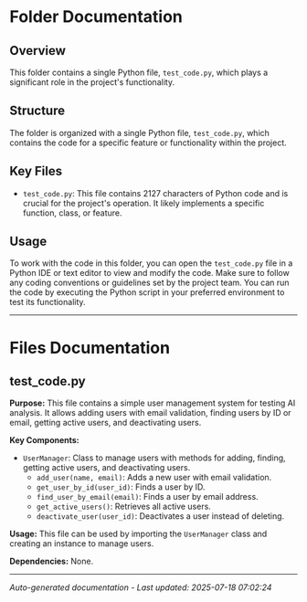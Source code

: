 # Folder Documentation

## Overview
This folder contains a single Python file, `test_code.py`, which plays a significant role in the project's functionality.

## Structure
The folder is organized with a single Python file, `test_code.py`, which contains the code for a specific feature or functionality within the project.

## Key Files
- `test_code.py`: This file contains 2127 characters of Python code and is crucial for the project's operation. It likely implements a specific function, class, or feature.

## Usage
To work with the code in this folder, you can open the `test_code.py` file in a Python IDE or text editor to view and modify the code. Make sure to follow any coding conventions or guidelines set by the project team. You can run the code by executing the Python script in your preferred environment to test its functionality.

---

# Files Documentation

## test_code.py

**Purpose:** This file contains a simple user management system for testing AI analysis. It allows adding users with email validation, finding users by ID or email, getting active users, and deactivating users.

**Key Components:**
- `UserManager`: Class to manage users with methods for adding, finding, getting active users, and deactivating users.
  - `add_user(name, email)`: Adds a new user with email validation.
  - `get_user_by_id(user_id)`: Finds a user by ID.
  - `find_user_by_email(email)`: Finds a user by email address.
  - `get_active_users()`: Retrieves all active users.
  - `deactivate_user(user_id)`: Deactivates a user instead of deleting.

**Usage:** This file can be used by importing the `UserManager` class and creating an instance to manage users.

**Dependencies:** None.

---
*Auto-generated documentation - Last updated: 2025-07-18 07:02:24*
